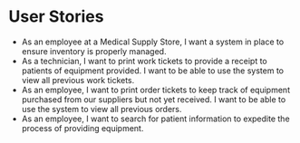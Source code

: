 # User Stories
* As an employee at a Medical Supply Store, I want a system in place to ensure inventory is properly managed.
* As a technician, I want to print work tickets to provide a receipt to patients of equipment provided. I want to be able to use the system to view all previous work tickets.
* As an employee, I want to print order tickets to keep track of equipment purchased from our suppliers but not yet received. I want to be able to use the system to view all previous orders.
* As an employee, I want to search for patient information to expedite the process of providing equipment. 
